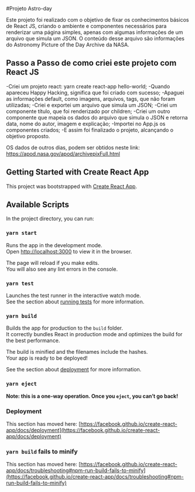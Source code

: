 #Projeto Astro-day

Este projeto foi realizado com o objetivo de fixar os conhecimentos básicos de React JS, criando o ambiente e componentes necessários para
renderizar uma página simples, apenas com algumas informações de um arquivo que simula um JSON. O conteúdo desse arquivo
são informações do Astronomy Picture of the Day Archive da NASA.

## Passo a Passo de como criei este projeto com React JS

-Criei um projeto react: yarn create react-app hello-world;
-Quando apareceu Happy Hacking, significa que foi criado com sucesso;
-Apaguei as informações default, como imagens, arquivos, tags, que não foram utilizadas;
-Criei e exportei um arquivo que simula um JSON;
-Criei um componente título, que foi renderizado por children;
-Criei um outro componente que mapeia os dados do arquivo que simula o JSON e retorna data, nome do autor, imagem e explicação;
-Importei no App.js os componentes criados;
-E assim foi finalizado o projeto, alcançando o objetivo proposto.

OS dados de outros dias, podem ser obtidos neste link: https://apod.nasa.gov/apod/archivepixFull.html


## Getting Started with Create React App

This project was bootstrapped with [Create React App](https://github.com/facebook/create-react-app).

## Available Scripts

In the project directory, you can run:

### `yarn start`

Runs the app in the development mode.\
Open [http://localhost:3000](http://localhost:3000) to view it in the browser.

The page will reload if you make edits.\
You will also see any lint errors in the console.

### `yarn test`

Launches the test runner in the interactive watch mode.\
See the section about [running tests](https://facebook.github.io/create-react-app/docs/running-tests) for more information.

### `yarn build`

Builds the app for production to the `build` folder.\
It correctly bundles React in production mode and optimizes the build for the best performance.

The build is minified and the filenames include the hashes.\
Your app is ready to be deployed!

See the section about [deployment](https://facebook.github.io/create-react-app/docs/deployment) for more information.

### `yarn eject`

**Note: this is a one-way operation. Once you `eject`, you can’t go back!**




### Deployment

This section has moved here: [https://facebook.github.io/create-react-app/docs/deployment](https://facebook.github.io/create-react-app/docs/deployment)

### `yarn build` fails to minify

This section has moved here: [https://facebook.github.io/create-react-app/docs/troubleshooting#npm-run-build-fails-to-minify](https://facebook.github.io/create-react-app/docs/troubleshooting#npm-run-build-fails-to-minify)
